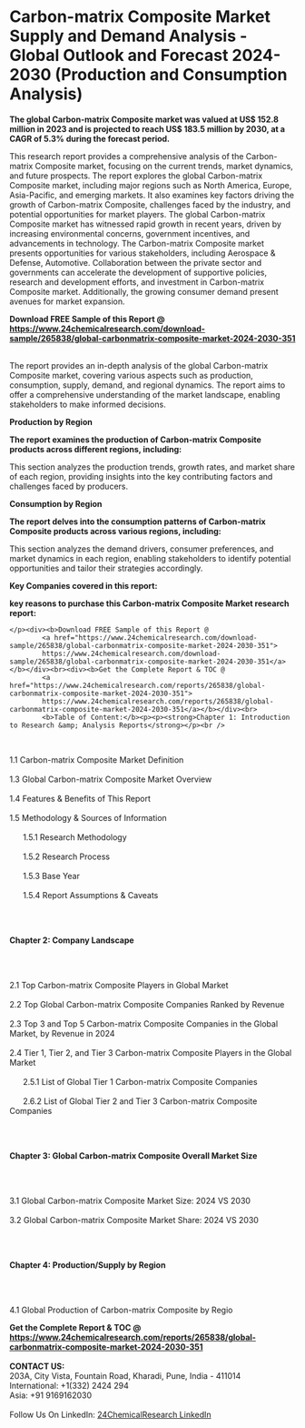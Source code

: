 <h1>Carbon-matrix Composite Market Supply and Demand Analysis - Global Outlook and Forecast 2024-2030 (Production and Consumption Analysis)</h1><p><strong>The global Carbon-matrix Composite market was valued at US$ 152.8 million in 2023 and is projected to reach US$ 183.5 million by 2030, at a CAGR of 5.3% during the forecast period.</strong></p><p>
</p><p>This research report provides a comprehensive analysis of the Carbon-matrix Composite market, focusing on the current trends, market dynamics, and future prospects. The report explores the global Carbon-matrix Composite market, including major regions such as North America, Europe, Asia-Pacific, and emerging markets. It also examines key factors driving the growth of Carbon-matrix Composite, challenges faced by the industry, and potential opportunities for market players. The global Carbon-matrix Composite market has witnessed rapid growth in recent years, driven by increasing environmental concerns, government incentives, and advancements in technology. The Carbon-matrix Composite market presents opportunities for various stakeholders, including Aerospace &amp; Defense, Automotive. Collaboration between the private sector and governments can accelerate the development of supportive policies, research and development efforts, and investment in Carbon-matrix Composite market. Additionally, the growing consumer demand present avenues for market expansion. </p><div><b>Download FREE Sample of this Report @ 
            <a href="https://www.24chemicalresearch.com/download-sample/265838/global-carbonmatrix-composite-market-2024-2030-351">
            https://www.24chemicalresearch.com/download-sample/265838/global-carbonmatrix-composite-market-2024-2030-351</a></b></div><br><p>
</p><p>The report provides an in-depth analysis of the global Carbon-matrix Composite market, covering various aspects such as production, consumption, supply, demand, and regional dynamics. The report aims to offer a comprehensive understanding of the market landscape, enabling stakeholders to make informed decisions.</p><p>
</p><p><strong>Production by Region</strong></p><p>
</p><p><strong>The report examines the production of Carbon-matrix Composite products across different regions, including:</strong></p><p>
</p><p>
</p><p>This section analyzes the production trends, growth rates, and market share of each region, providing insights into the key contributing factors and challenges faced by producers.</p><p>
</p><p><strong>Consumption by Region</strong></p><p>
</p><p><strong>The report delves into the consumption patterns of Carbon-matrix Composite products across various regions, including:</strong></p><p>
</p><p>
	</p><p>
</p><p>This section analyzes the demand drivers, consumer preferences, and market dynamics in each region, enabling stakeholders to identify potential opportunities and tailor their strategies accordingly.</p><p>
<strong>Key Companies covered in this report:</strong></p><p>
</p><p>
</p><p><strong>key reasons to purchase this Carbon-matrix Composite Market research report:</strong></p><p>

	</p><div><b>Download FREE Sample of this Report @ 
            <a href="https://www.24chemicalresearch.com/download-sample/265838/global-carbonmatrix-composite-market-2024-2030-351">
            https://www.24chemicalresearch.com/download-sample/265838/global-carbonmatrix-composite-market-2024-2030-351</a></b></div><br><div><b>Get the Complete Report & TOC @ 
            <a href="https://www.24chemicalresearch.com/reports/265838/global-carbonmatrix-composite-market-2024-2030-351">
            https://www.24chemicalresearch.com/reports/265838/global-carbonmatrix-composite-market-2024-2030-351</a></b></div><br>
            <b>Table of Content:</b><p><p><strong>Chapter 1: Introduction to Research &amp; Analysis Reports</strong></p><br />
<br />
<p>1.1 Carbon-matrix Composite  Market Definition<br /><br />
1.3 Global Carbon-matrix Composite  Market Overview<br /><br />
1.4 Features &amp; Benefits of This Report<br /><br />
1.5 Methodology &amp; Sources of Information<br /><br />
&nbsp;&nbsp;&nbsp;&nbsp;&nbsp; 1.5.1 Research Methodology<br /><br />
&nbsp;&nbsp;&nbsp;&nbsp;&nbsp; 1.5.2 Research Process<br /><br />
&nbsp;&nbsp;&nbsp;&nbsp;&nbsp; 1.5.3 Base Year<br /><br />
&nbsp;&nbsp;&nbsp;&nbsp;&nbsp; 1.5.4 Report Assumptions &amp; Caveats</p><br />
<br />
<p><strong>Chapter 2: Company Landscape</strong></p><br />
<br />
<p>2.1 Top Carbon-matrix Composite  Players in Global Market<br /><br />
2.2 Top Global Carbon-matrix Composite  Companies Ranked by Revenue<br /><br />
2.3 Top 3 and Top 5 Carbon-matrix Composite  Companies in the Global Market, by Revenue in 2024<br /><br />
2.4 Tier 1, Tier 2, and Tier 3 Carbon-matrix Composite  Players in the Global Market<br /><br />
&nbsp;&nbsp;&nbsp;&nbsp;&nbsp; 2.5.1 List of Global Tier 1 Carbon-matrix Composite  Companies<br /><br />
&nbsp;&nbsp;&nbsp;&nbsp;&nbsp; 2.6.2 List of Global Tier 2 and Tier 3 Carbon-matrix Composite  Companies</p><br />
<br />
<p><strong>Chapter 3: Global Carbon-matrix Composite  Overall Market Size</strong></p><br />
<br />
<p>3.1 Global Carbon-matrix Composite  Market Size: 2024 VS 2030<br /><br />
3.2 Global Carbon-matrix Composite  Market Share: 2024 VS 2030</p><br />
<br />
<p><strong>Chapter 4: Production/Supply by Region</strong></p><br />
<br />
<p>4.1 Global Production of Carbon-matrix Composite  by Regio</p><div><b>Get the Complete Report & TOC @ 
            <a href="https://www.24chemicalresearch.com/reports/265838/global-carbonmatrix-composite-market-2024-2030-351">
            https://www.24chemicalresearch.com/reports/265838/global-carbonmatrix-composite-market-2024-2030-351</a></b></div><br><b>CONTACT US:</b><br>
            203A, City Vista, Fountain Road, Kharadi, Pune, India - 411014<br>
            International: +1(332) 2424 294<br>
            Asia: +91 9169162030 <br><br>
            Follow Us On LinkedIn: <a href="https://www.linkedin.com/company/24chemicalresearch/">24ChemicalResearch LinkedIn</a>